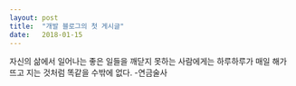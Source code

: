 ```yaml
---
layout: post
title:  "개발 블로그의 첫 게시글"
date:   2018-01-15
---
```


<p class="intro"><span class="dropcap">자</span>신의 삶에서 일어나는 좋은 일들을 깨닫지 못하는 사람에게는 하루하루가 매일 해가 뜨고 지는 것처럼 똑같을 수밖에 없다. -연금술사</p>
